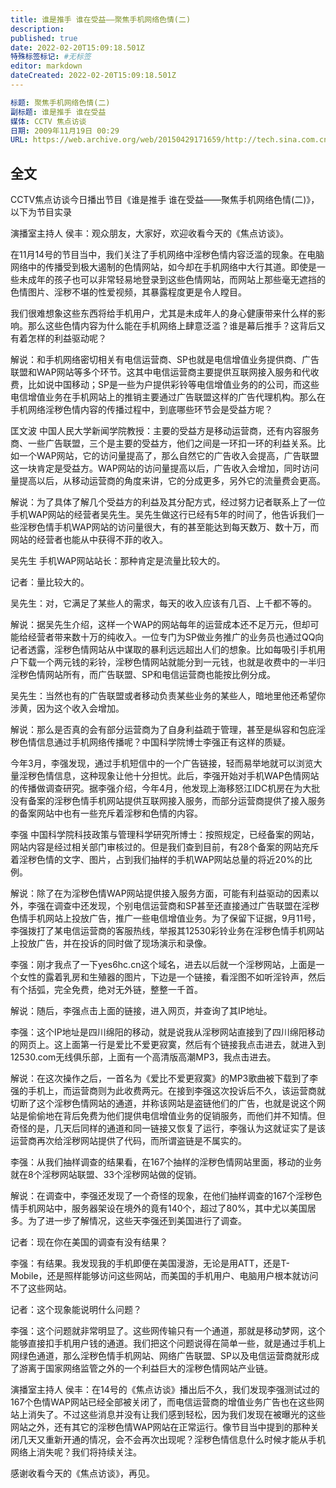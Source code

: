 ```yaml
---
title: 谁是推手 谁在受益——聚焦手机网络色情(二)
description:
published: true
date: 2022-02-20T15:09:18.501Z
特殊标签标记: #无标签
editor: markdown
dateCreated: 2022-02-20T15:09:18.501Z
---
```


```YAML
标题: 聚焦手机网络色情(二)
副标题: 谁是推手 谁在受益
媒体: CCTV 焦点访谈
日期: 2009年11月19日 00:29
URL: https://web.archive.org/web/20150429171659/http://tech.sina.com.cn/i/2009-11-19/00293605031.shtml
```

## 全文

CCTV焦点访谈今日播出节目《谁是推手 谁在受益——聚焦手机网络色情(二)》，以下为节目实录

演播室主持人 侯丰：观众朋友，大家好，欢迎收看今天的《焦点访谈》。

在11月14号的节目当中，我们关注了手机网络中淫秽色情内容泛滥的现象。在电脑网络中的传播受到极大遏制的色情网站，如今却在手机网络中大行其道。即使是一些未成年的孩子也可以非常轻易地登录到这些色情网站，而网站上那些毫无遮挡的色情图片、淫秽不堪的性爱视频，其暴露程度更是令人瞠目。

我们很难想象这些东西将给手机用户，尤其是未成年人的身心健康带来什么样的影响。那么这些色情内容为什么能在手机网络上肆意泛滥？谁是幕后推手？这背后又有着怎样的利益驱动呢？

解说：和手机网络密切相关有电信运营商、SP也就是电信增值业务提供商、广告联盟和WAP网站等多个环节。这其中电信运营商主要提供互联网接入服务和代收费，比如说中国移动；SP是一些为户提供彩铃等电信增值业务的的公司，而这些电信增值业务在手机网站上的推销主要通过广告联盟这样的广告代理机构。那么在手机网络淫秽色情内容的传播过程中，到底哪些环节会是受益方呢？

匡文波 中国人民大学新闻学院教授：主要的受益方是移动运营商，还有内容服务商、一些广告联盟，三个是主要的受益方，他们之间是一环扣一环的利益关系。比如一个WAP网站，它的访问量提高了，那么自然它的广告收入会提高，广告联盟这一块肯定是受益方。WAP网站的访问量提高以后，广告收入会增加，同时访问量提高以后，从移动运营商的角度来讲，它的分成更多，另外它的流量费会更高。

解说：为了具体了解几个受益方的利益及其分配方式，经过努力记者联系上了一位手机WAP网站的经营者吴先生。吴先生做这行已经有5年的时间了，他告诉我们一些淫秽色情手机WAP网站的访问量很大，有的甚至能达到每天数万、数十万，而网站的经营者也能从中获得不菲的收入。

吴先生 手机WAP网站站长：那种肯定是流量比较大的。

记者：量比较大的。

吴先生：对，它满足了某些人的需求，每天的收入应该有几百、上千都不等的。

解说：据吴先生介绍，这样一个WAP的网站每年的运营成本还不足万元，但却可能给经营者带来数十万的纯收入。一位专门为SP做业务推广的业务员也通过QQ向记者透露，淫秽色情网站从中谋取的暴利远远超出人们的想象。比如每吸引手机用户下载一个两元钱的彩铃，淫秽色情网站就能分到一元钱，也就是收费中的一半归淫秽色情网站所有，而广告联盟、SP和电信运营商也能按比例分成。

吴先生：当然也有的广告联盟或者移动负责某些业务的某些人，暗地里他还希望你涉黄，因为这个收入会增加。

解说：那么是否真的会有部分运营商为了自身利益疏于管理，甚至是纵容和包庇淫秽色情信息通过手机网络传播呢？中国科学院博士李强正有这样的质疑。

今年3月，李强发现，通过手机短信中的一个广告链接，轻而易举地就可以浏览大量淫秽色情信息，这种现象让他十分担忧。此后，李强开始对手机WAP色情网站的传播做调查研究。据李强介绍，今年4月，他发现上海移怒江IDC机房在为大批没有备案的淫秽色情手机网站提供互联网接入服务，而部分运营商提供了接入服务的备案网站中也有一些充斥着淫秽和色情的内容。

李强 中国科学院科技政策与管理科学研究所博士：按照规定，已经备案的网站，网站内容是经过相关部门审核过的。但是我们查到目前，有28个备案的网站充斥着淫秽色情的文字、图片，占到我们抽样的手机WAP网站总量的将近20%的比例。

解说：除了在为淫秽色情WAP网站提供接入服务方面，可能有利益驱动的因素以外，李强在调查中还发现，个别电信运营商和SP甚至还直接通过广告联盟在淫秽色情手机网站上投放广告，推广一些电信增值业务。为了保留下证据，9月11号，李强拨打了某电信运营商的客服热线，举报其12530彩铃业务在淫秽色情手机网站上投放广告，并在投诉的同时做了现场演示和录像。

李强：刚才我点了一下yes6hc.cn这个域名，进去以后就一个淫秽网站，上面是一个女性的露着乳房和生殖器的图片，下边是一个链接，看淫图不如听淫铃声，然后有个括弧，完全免费，绝对无外链，整整一千首。

解说：随后，李强点击上面的链接，进入网页，并查询了其IP地址。

李强：这个IP地址是四川绵阳的移动，就是说我从淫秽网站直接到了四川绵阳移动的网页上。这上面第一行是爱比不爱更寂寞，然后有个链接我点击进去，就进入到12530.com无线俱乐部，上面有一个高清版高潮MP3，我点击进去。

解说：在这次操作之后，一首名为《爱比不爱更寂寞》的MP3歌曲被下载到了李强的手机上，而运营商则为此收费两元。在接到李强这次投诉后不久，该运营商就切断了这个淫秽色情网站的通道，并称该网站是盗链他们的广告，也就是说这个网站是偷偷地在背后免费为他们提供电信增值业务的促销服务，而他们并不知情。但奇怪的是，几天后同样的通道和同一链接又恢复了运行，李强认为这就证实了是该运营商再次给淫秽网站提供了代码，而所谓盗链是不属实的。

李强：从我们抽样调查的结果看，在167个抽样的淫秽色情网站里面，移动的业务就在8个淫秽网站联盟、33个淫秽网站做的促销。

解说：在调查中，李强还发现了一个奇怪的现象，在他们抽样调查的167个淫秽色情手机网站中，服务器架设在境外的竟有140个，超过了80%，其中尤以美国居多。为了进一步了解情况，这些天李强还到美国进行了调查。

记者：现在你在美国的调查有没有结果？

李强：有结果。我发现我的手机即便在美国漫游，无论是用ATT，还是T-Mobile，还是照样能够访问这些网站，而美国的手机用户、电脑用户根本就访问不了这些网站。

记者：这个现象能说明什么问题？

李强：这个问题就非常明显了。这些网传输只有一个通道，那就是移动梦网，这个能够直接扣手机用户钱的通道。我们把这个问题说得在简单一些，就是通过手机上网绿色通道，那么淫秽色情手机网站、网络广告联盟、SP以及电信运营商就形成了游离于国家网络监管之外的一个利益巨大的淫秽色情网站产业链。

演播室主持人 侯丰：在14号的《焦点访谈》播出后不久，我们发现李强测试过的167个色情WAP网站已经全部被关闭了，而电信运营商的增值业务广告也在这些网站上消失了。不过这些消息并没有让我们感到轻松，因为我们发现在被曝光的这些网站之外，还有其它的淫秽色情WAP网站在正常运行。像节目当中提到的那种关闭几天又重新开通的情况，会不会再次出现呢？淫秽色情信息什么时候才能从手机网络上消失呢？我们将持续关注。

感谢收看今天的《焦点访谈》，再见。
